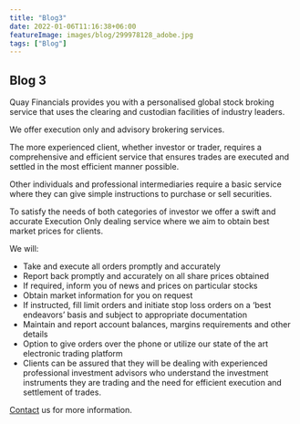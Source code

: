 ```yaml
---
title: "Blog3"
date: 2022-01-06T11:16:38+06:00
featureImage: images/blog/299978128_adobe.jpg
tags: ["Blog"]
---
```


## Blog 3

Quay Financials provides you with a personalised global stock broking service that uses the clearing and custodian facilities of industry leaders.

We offer execution only and advisory brokering services.

The more experienced client, whether investor or trader, requires a comprehensive and efficient service that ensures trades are executed and settled in the most efficient manner possible.

Other individuals and professional intermediaries require a basic service where they can give simple instructions to purchase or sell securities.

To satisfy the needs of both categories of investor we offer a swift and accurate Execution Only dealing service where we aim to obtain best market prices for clients.

We will:

- Take and execute all orders promptly and accurately
- Report back promptly and accurately on all share prices obtained
- If required, inform you of news and prices on particular stocks
- Obtain market information for you on request
- If instructed, fill limit orders and initiate stop loss orders on a ‘best endeavors’ basis and subject to appropriate documentation
- Maintain and report account balances, margins requirements and other details
- Option to give orders over the phone or utilize our state of the art electronic trading platform
- Clients can be assured that they will be dealing with experienced professional investment advisors who understand the investment instruments they are trading and the need for efficient execution and settlement of trades.

[Contact](/contact) us for more information.
